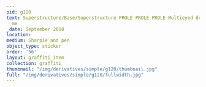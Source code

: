 ```yaml
---
pid: g120
text: Superstructure/Base/Superstructure PROLE PROLE PROLE Multieyed demons all around
  me
_date: September 2018
location: 
medium: Sharpie and pen
object_type: sticker
order: '56'
layout: graffiti_item
collection: graffiti
thumbnail: "/img/derivatives/simple/g120/thumbnail.jpg"
full: "/img/derivatives/simple/g120/fullwidth.jpg"
---
```

